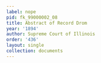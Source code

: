 ```yaml
---
label: nope
pid: fk_99000002_08
title: Abstract of Record Drom
year: '1894'
author: Supreme Court of Illinois
order: '436'
layout: single
collection: documents
---
```

